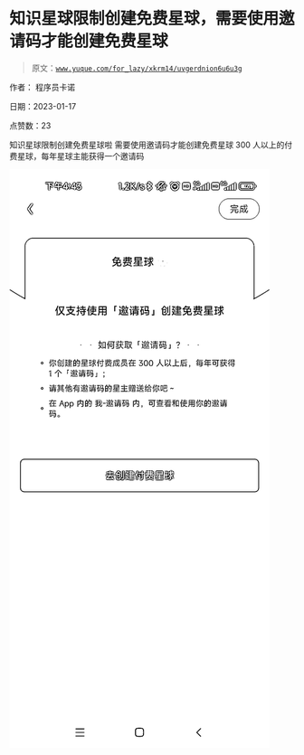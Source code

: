 # 知识星球限制创建免费星球，需要使用邀请码才能创建免费星球

> 原文：[`www.yuque.com/for_lazy/xkrm14/uvgerdnion6u6u3g`](https://www.yuque.com/for_lazy/xkrm14/uvgerdnion6u6u3g)



作者： 程序员卡诺 

日期：2023-01-17 

点赞数：23 

知识星球限制创建免费星球啦 需要使用邀请码才能创建免费星球 300 人以上的付费星球，每年星球主能获得一个邀请码 

![](img/a4dab86a0d39452ffc63e7d6410e3b88.png) 

